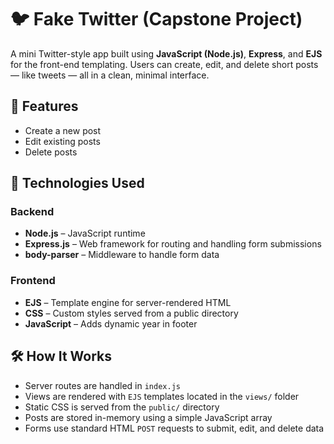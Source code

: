 # 🐦 Fake Twitter (Capstone Project)

A mini Twitter-style app built using **JavaScript (Node.js)**, **Express**, and **EJS** for the front-end templating. Users can create, edit, and delete short posts — like tweets — all in a clean, minimal interface.

## 🚀 Features
- Create a new post
- Edit existing posts
- Delete posts

## 🧰 Technologies Used

### Backend
- **Node.js** – JavaScript runtime
- **Express.js** – Web framework for routing and handling form submissions
- **body-parser** – Middleware to handle form data

### Frontend
- **EJS** – Template engine for server-rendered HTML
- **CSS** – Custom styles served from a public directory
- **JavaScript** – Adds dynamic year in footer

## 🛠 How It Works
- Server routes are handled in `index.js`
- Views are rendered with `EJS` templates located in the `views/` folder
- Static CSS is served from the `public/` directory
- Posts are stored in-memory using a simple JavaScript array
- Forms use standard HTML `POST` requests to submit, edit, and delete data
